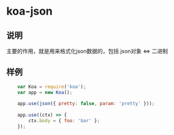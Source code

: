 
# koa-json
## 说明
主要的作用，就是用来格式化json数据的，包括 json对象 <=> 二进制
## 样例
```js
    var Koa = require('koa');
    var app = new Koa();
    
    app.use(json({ pretty: false, param: 'pretty' }));
    
    app.use((ctx) => {
        ctx.body = { foo: 'bar' };
    });
```
